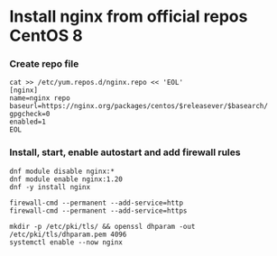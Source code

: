 # Install nginx from official repos CentOS 8

### Create repo file
```console
cat >> /etc/yum.repos.d/nginx.repo << 'EOL'
[nginx]
name=nginx repo
baseurl=https://nginx.org/packages/centos/$releasever/$basearch/
gpgcheck=0
enabled=1
EOL
```

### Install, start, enable autostart and add firewall rules

```console
dnf module disable nginx:*
dnf module enable nginx:1.20
dnf -y install nginx

firewall-cmd --permanent --add-service=http
firewall-cmd --permanent --add-service=https

mkdir -p /etc/pki/tls/ && openssl dhparam -out /etc/pki/tls/dhparam.pem 4096
systemctl enable --now nginx
```
